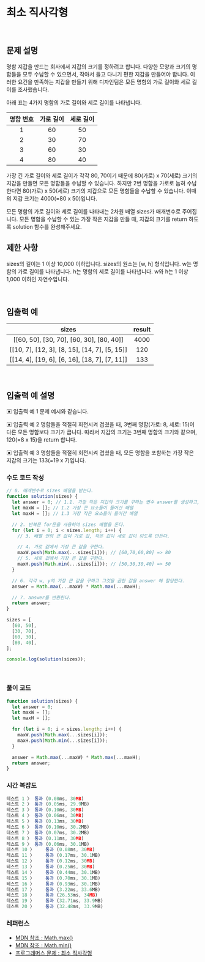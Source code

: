 # 최소 직사각형

</br>

## 문제 설명

명함 지갑을 만드는 회사에서 지갑의 크기를 정하려고 합니다. 다양한 모양과 크기의 명함들을 모두 수납할 수 있으면서, 작아서 들고 다니기 편한 지갑을 만들어야 합니다. 이러한 요건을 만족하는 지갑을 만들기 위해 디자인팀은 모든 명함의 가로 길이와 세로 길이를 조사했습니다.

아래 표는 4가지 명함의 가로 길이와 세로 길이를 나타냅니다.

| 명함 번호 | 가로 길이 | 세로 길이 |
| :-------: | :-------: | :-------: |
|     1     |    60     |    50     |
|     2     |    30     |    70     |
|     3     |    60     |    30     |
|     4     |    80     |    40     |

가장 긴 가로 길이와 세로 길이가 각각 80, 70이기 때문에 80(가로) x 70(세로) 크기의 지갑을 만들면 모든 명함들을 수납할 수 있습니다. 하지만 2번 명함을 가로로 눕혀 수납한다면 80(가로) x 50(세로) 크기의 지갑으로 모든 명함들을 수납할 수 있습니다. 이때의 지갑 크기는 4000(=80 x 50)입니다.

모든 명함의 가로 길이와 세로 길이를 나타내는 2차원 배열 sizes가 매개변수로 주어집니다. 모든 명함을 수납할 수 있는 가장 작은 지갑을 만들 때, 지갑의 크기를 return 하도록 solution 함수를 완성해주세요.
</br>

## 제한 사항

sizes의 길이는 1 이상 10,000 이하입니다.
sizes의 원소는 [w, h] 형식입니다.
w는 명함의 가로 길이를 나타냅니다.
h는 명함의 세로 길이를 나타냅니다.
w와 h는 1 이상 1,000 이하인 자연수입니다.

</br>

## 입출력 예

|                     sizes                     | result |
| :-------------------------------------------: | :----: |
|   [[60, 50], [30, 70], [60, 30], [80, 40]]    |  4000  |
| [[10, 7], [12, 3], [8, 15], [14, 7], [5, 15]] |  120   |
| [[14, 4], [19, 6], [6, 16], [18, 7], [7, 11]] |  133   |

</br>

## 입출력 예 설명

▣ 입출력 예 1
문제 예시와 같습니다.

▣ 입출력 예 2
명함들을 적절히 회전시켜 겹쳤을 때, 3번째 명함(가로: 8, 세로: 15)이 다른 모든 명함보다 크기가 큽니다. 따라서 지갑의 크기는 3번째 명함의 크기와 같으며, 120(=8 x 15)을 return 합니다.

▣ 입출력 예 3
명함들을 적절히 회전시켜 겹쳤을 때, 모든 명함을 포함하는 가장 작은 지갑의 크기는 133(=19 x 7)입니다.
</br>

### 수도 코드 작성

```js
// 0. 매개변수로 sizes 배열을 받는다.
function solution(sizes) {
  let answer = 0; // 1.1. 가장 작은 지갑의 크기를 구하는 변수 answer를 생성하고, 초기값으로 0을 할당한다.
  let maxW = []; // 1.2 가장 큰 요소들이 들어간 배열
  let maxH = []; // 1.3 가장 작은 요소들이 들어간 배열

  // 2. 반복문 for문을 사용하여 sizes 배열을 돈다.
  for (let i = 0; i < sizes.length; i++) {
    // 3. 배열 안의 큰 값이 가로 값, 작은 값이 세로 값이 되도록 만든다.

    // 4. 가로 값에서 가장 큰 값을 구한다.
    maxW.push(Math.max(...sizes[i])); // [60,70,60,80] => 80
    // 5. 세로 값에서 가장 큰 값을 구한다.
    maxH.push(Math.min(...sizes[i])); // [50,30,30,40] => 50
  }

  // 6. 각각 w, y의 가장 큰 값을 구하고 그것을 곱한 값을 answer 에 할당한다.
  answer = Math.max(...maxW) * Math.max(...maxH);

  // 7. answer를 반환한다.
  return answer;
}

sizes = [
  [60, 50],
  [30, 70],
  [60, 30],
  [80, 40],
];

console.log(solution(sizes));
```

</br>

### 풀이 코드

```js
function solution(sizes) {
  let answer = 0;
  let maxW = [];
  let maxH = [];

  for (let i = 0; i < sizes.length; i++) {
    maxW.push(Math.max(...sizes[i]));
    maxH.push(Math.min(...sizes[i]));
  }

  answer = Math.max(...maxW) * Math.max(...maxH);
  return answer;
}
```

### 시간 복잡도

```js
테스트 1 〉	통과 (0.08ms, 30MB)
테스트 2 〉	통과 (0.05ms, 29.9MB)
테스트 3 〉	통과 (0.10ms, 30MB)
테스트 4 〉	통과 (0.06ms, 30MB)
테스트 5 〉	통과 (0.13ms, 30MB)
테스트 6 〉	통과 (0.10ms, 30.2MB)
테스트 7 〉	통과 (0.07ms, 30.2MB)
테스트 8 〉	통과 (0.11ms, 30MB)
테스트 9 〉	통과 (0.06ms, 30.1MB)
테스트 10 〉	통과 (0.08ms, 30MB)
테스트 11 〉	통과 (0.17ms, 30.1MB)
테스트 12 〉	통과 (0.12ms, 30MB)
테스트 13 〉	통과 (0.25ms, 30MB)
테스트 14 〉	통과 (0.44ms, 30.1MB)
테스트 15 〉	통과 (0.70ms, 30.1MB)
테스트 16 〉	통과 (0.93ms, 30.1MB)
테스트 17 〉	통과 (3.22ms, 33.6MB)
테스트 18 〉	통과 (26.53ms, 34MB)
테스트 19 〉	통과 (32.71ms, 33.9MB)
테스트 20 〉	통과 (32.48ms, 33.9MB)
```

### 레퍼런스

- [ MDN 참조 : Math.max() ](https://developer.mozilla.org/ko/docs/Web/JavaScript/Reference/Global_Objects/Math/max)
- [ MDN 참조 : Math.min() ](https://developer.mozilla.org/ko/docs/Web/JavaScript/Reference/Global_Objects/Math/min)
- [ 프로그래머스 문제 : 최소 직사각형 ](https://programmers.co.kr/learn/courses/30/lessons/86491?language=javascript)

</br>
